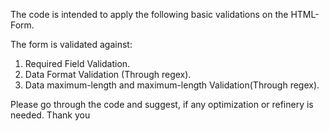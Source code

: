 The code is intended to apply the following basic validations on the HTML-Form.

The form is validated against:
1.	Required Field Validation.
2.	Data Format Validation (Through regex).
3.	Data maximum-length and maximum-length Validation(Through regex).

Please go through the code and suggest, if any optimization or refinery is needed.
Thank you